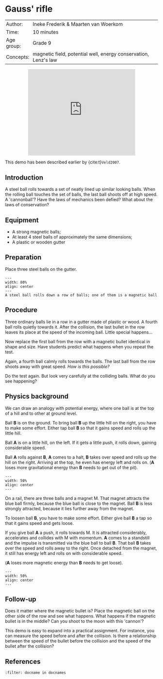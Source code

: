 # Gauss' rifle

<table style="width: 100%; border-collapse: collapse; border: none;">
    <tr style="background-color: var(--background-color);">  
        <td style="text-align: left; padding: 3px; border: none; color: var(--text-color)">Author:</td>
        <td style="text-align: left; padding: 3px; border: none; color: var(--text-color)">Ineke Frederik & Maarten van Woerkom</td>
    </tr>
    <tr style="background-color: var(--background-color);"> 
        <td style="text-align: left; padding: 3px; border: none; color: var(--text-color)">Time:</td>
        <td style="text-align: left; padding: 3px; border: none; color: var(--text-color)">10 minutes</td>
    </tr>
    <tr style="background-color: var(--background-color);"> 
        <td style="text-align: left; padding: 3px; border: none; color: var(--text-color)">Age group:</td>
        <td style="text-align: left; padding: 3px; border: none; color: var(--text-color)">Grade 9</td>
    </tr>
    <tr style="background-color: var(--background-color);"> 
        <td style="text-align: left; padding: 3px; border: none; color: var(--text-color)">Concepts:</td>
        <td style="text-align: left; padding: 3px; border: none; color: var(--text-color)">magnetic field, potential well, energy conservation, Lenz's law</td>
    </tr>
</table>

<div style="display: flex; justify-content: center;">
    <div style="position: relative; width: 70%; height: 0; padding-bottom: 56.25%;">
        <iframe
            src="https://www.youtube.com/embed/eDrtZ4TBE9k?si=MK_jp_gyosU5suBc"
            style="position: absolute; top: 0; left: 0; width: 100%; height: 100%;"
            frameborder="0"
            allow="accelerometer; autoplay; clipboard-write; encrypted-media; gyroscope; picture-in-picture"
            allowfullscreen
        ></iframe>
    </div>
</div>

This demo has been described earlier by {cite:t}`Veld2007`.

## Introduction
A steel ball rolls towards a set of neatly lined up similar looking balls. When the rolling ball touches the set of balls, the last ball shoots off at high speed. A 'cannonball'? Have the laws of mechanics been defied? What about the laws of conservation? 

## Equipment
* A strong magnetic balls;
* At least 4 steel balls of approximately the same dimensions; 
* A plastic or wooden gutter

## Preparation
Place three steel balls on the gutter.

```{figure} demo95_figure1.jpg
---
width: 80%
align: center
---
A steel ball rolls down a row of balls; one of them is a magnetic ball
```

## Procedure
Three ordinary balls lie in a row in a gutter made of plastic or wood. A fourth ball rolls quietly towards it. After the collision, the last bullet in the row leaves its place at the speed of the incoming ball. Little special happens... 

Now replace the first ball from the row with a magnetic bullet identical in shape and size. Have students predict what happens when you repeat the test.

Again, a fourth ball calmly rolls towards the balls. The last ball from the row shoots away with great speed. *How is this possible?*

Do the test again. But look very carefully at the colliding balls. What do you see happening?

## Physics background
We can draw an analogy with potential energy, where one ball is at the top of a hill and to other at ground level.

Ball **B** is on the ground. To bring ball **B** up the little hill on the right, you have to make some effort. Either tap ball **B** so that it gains speed and rolls up the little hill.

Ball **A** is on a little hill, on the left. If it gets a little push, it rolls down, gaining considerable speed.

Ball **A** rolls against **B**, **A** comes to a halt, **B** takes over speed and rolls up the hill on the right. Arriving at the top, he even has energy left and rolls on. (**A** loses more gravitational energy than **B** needs to get out of the pit).

```{figure} demo95_figure2.jpg
---
width: 50%
align: center
---
```

On a rail, there are three balls and a magnet M. That magnet attracts the blue ball firmly, because the blue ball is close to the magnet. Ball **B** is less strongly attracted, because it lies further away from the magnet.

To loosen ball **B**, you have to make some effort. Either give ball **B** a tap so that it gains speed and gets loose.

If you give ball **A** a push, it rolls towards M. It is attracted considerably, accelerates and collides with M with momentum. **A** comes to a standstill and the impulse is transmitted via the blue ball to ball **B**. That ball **B** takes over the speed and rolls away to the right. Once detached from the magnet, it still has energy left and rolls on with considerable speed.

(**A** loses more magnetic energy than **B** needs to get loose).

```{figure} demo95_figure3.jpg
---
width: 50%
align: center
---
```

## Follow-up
Does it matter where the magnetic bullet is? Place the magnetic ball on the other side of the row and see what happens. What happens if the magnetic bullet is in the middle? Can you shoot to the moon with this 'cannon'? 

This demo is easy to expand into a practical assignment. For instance, you can measure the speed before and after the collision. Is there a relationship between the speed of the bullet before the collision and the speed of the bullet after the collision? 

## References
```{bibliography}
:filter: docname in docnames
```